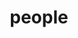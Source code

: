 ---
layout: profiles
permalink: /people/
title: people
description: meet the people behind the research
nav: true
nav_order: 7

profiles:
  # if you want to include more than one profile, just replicate the following block
  # and create one content file for each profile inside _pages/
  - align: right
    image: prof_pic.jpg
    content: about_einstein.md
    image_circular: false # crops the image to make it circular
    more_info: >
      <p>555 your office number</p>
      <p>123 your address street</p>
      <p>Your City, State 12345</p>
  - align: left
    image: prof_pic.jpg
    content: about_einstein.md
    image_circular: false # crops the image to make it circular
    more_info: >
      <p>555 your office number</p>
      <p>123 your address street</p>
      <p>Your City, State 12345</p>

members:
  - name: Raja Sambasivan
    image: raja_sambasivan_resized.png
    interests:
    role: Assistant Professor

  - name: Max Liu
    image: max_liu.jpeg
    interests: Distributed Systems, Microservices
    role: Ph.D Student, Tufts University

  - name: Darby Huye
    image: darby_huye.png
    interests: Distributed Tracing & Observability, Visualization, Distributed Systems
    role: Ph.D Student, Tufts University

  - name: Zhaoqi (Roy) Zhang
    image: zhaoqi_zhang.jpg
    interests: Distributed Systems, Kernel tracing, Networks
    role: Ph.D Student, Tufts University

  - name: Tomislav Žabčić-Matić
    image: tomislav_zm.png
    interests: Data Systems, Stream Processing, Distributed Systems
    role: Ph.D Student, Tufts University

  - name: Sarah Abowitz
    image: sarah_abowitz.jpeg
    interests: Network Security, Debugging, Distributed Systems
    role: Ph.D Student, Tufts University

  - name: Adrita Samanta
    image: adrita_samanta.jpg
    role: High School MIT PRIMES student
    interests: Computer Science, Mathematics

  - name: Govind Velamoor
    image: govind_velamoor.jpg
    role: High School MIT PRIMES student
    interests:  Computer Science, Math, Robotics


friends:
  - name: Mert Toslali
    image: mert_toslali_resized.png
    role: Ph.D. Candidate, Boston University
    advisor: Ayse Coskun

  - name: Mania Abdi
    image: mania_abdi.jpg
    role: Ph.D. Candidate, Northeastern University
    advisor: Peter Desnoyers

alumni:
  - name: Emre Ates
    image: emre_ates_cropped.png
    role: PhD, 2020, Boston University
    next_steps: Google

  - name: Alex Ellis
    image: alex_ellis.png
    role: MS, 2021, Tufts University
    next_steps: Google

  - name: Tanmay Gupta
    image: tanmay_gupta.jpeg
    role: High School MIT PRIMES student
    next_steps: Finish High School

  - name: Joey Dong
    image: joey.jpeg
    role: High School MIT PRIMES student
    interests: Computer Science, Engineering

  - name: Anshul Rastogi
    image: 
    role: High School MIT PRIMES student
    interests: Computer Science, Mathematics
    
---